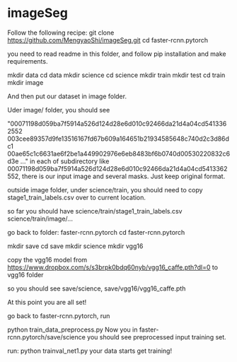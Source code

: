 # imageSeg
Follow the following recipe:
git clone https://github.com/MengyaoShi/imageSeg.git
cd faster-rcnn.pytorch

you need to read readme in this folder, and follow pip installation and make requirements.

mkdir data
cd  data
mkdir science
cd science
mkdir train
mkdir test
cd  train
mkdir image

And then put our dataset in image folder.

Uder image/ folder, you should see

"00071198d059ba7f5914a526d124d28e6d010c92466da21d4a04cd5413362552
003cee89357d9fe13516167fd67b609a164651b21934585648c740d2c3d86dc1
00ae65c1c6631ae6f2be1a449902976e6eb8483bf6b0740d00530220832c6d3e
..."
in each of subdirectory like 00071198d059ba7f5914a526d124d28e6d010c92466da21d4a04cd5413362552, there is our input image and several masks. Just keep original format.

outside image folder, under science/train, you should need to copy stage1_train_labels.csv over to current location.

so far you should have science/train/stage1_train_labels.csv science/train/image/...


go back to folder: faster-rcnn.pytorch
cd faster-rcnn.pytorch

mkdir save
cd save
mkdir science
mkdir vgg16

copy the vgg16 model from https://www.dropbox.com/s/s3brpk0bdq60nyb/vgg16_caffe.pth?dl=0 to vgg16 folder

so you should see save/science, save/vgg16/vgg16_caffe.pth

At this point you are all set!

go back to faster-rcnn.pytorch, run

python train_data_preprocess.py
Now you in faster-rcnn.pytorch/save/science you should see preprocessed input training set.

run:
python trainval_net1.py your data starts get training! 



